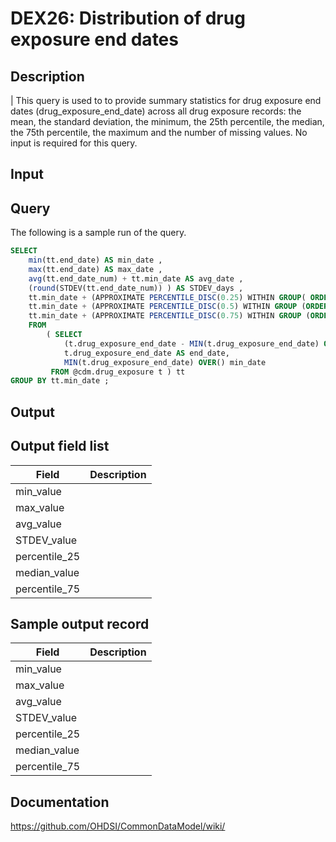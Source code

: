 <!---
Group:drug exposure
Name:DEX26 Distribution of drug exposure end dates
Author:Patrick Ryan
CDM Version: 5.0
-->

# DEX26: Distribution of drug exposure end dates

## Description
| This query is used to to provide summary statistics for drug exposure end dates (drug_exposure_end_date) across all drug exposure records: the mean, the standard deviation, the minimum, the 25th percentile, the median, the 75th percentile, the maximum and the number of missing values. No input is required for this query.

## Input <None>

## Query
The following is a sample run of the query.

```sql
SELECT            
    min(tt.end_date) AS min_date ,
    max(tt.end_date) AS max_date ,
    avg(tt.end_date_num) + tt.min_date AS avg_date ,
    (round(STDEV(tt.end_date_num)) ) AS STDEV_days ,
    tt.min_date + (APPROXIMATE PERCENTILE_DISC(0.25) WITHIN GROUP( ORDER BY tt.end_date_num ) ) AS percentile_25_date ,
    tt.min_date + (APPROXIMATE PERCENTILE_DISC(0.5) WITHIN GROUP (ORDER BY tt.end_date_num ) ) AS median_date ,
    tt.min_date + (APPROXIMATE PERCENTILE_DISC(0.75) WITHIN GROUP (ORDER BY tt.end_date_num ) ) AS percentile_75_date
    FROM
        ( SELECT
            (t.drug_exposure_end_date - MIN(t.drug_exposure_end_date) OVER()) AS end_date_num,
            t.drug_exposure_end_date AS end_date,
            MIN(t.drug_exposure_end_date) OVER() min_date
         FROM @cdm.drug_exposure t ) tt 
GROUP BY tt.min_date ;
```

## Output

## Output field list

|  Field |  Description |
| --- | --- |
| min_value |   |
| max_value |   |
| avg_value |   |
| STDEV_value |   |
| percentile_25 |   |
| median_value |   |
| percentile_75 |   |

## Sample output record

|  Field |  Description |
| --- | --- |
| min_value |   |
| max_value |   |
| avg_value |   |
| STDEV_value |   |
| percentile_25 |   |
| median_value |   |
| percentile_75 |   |

## Documentation
https://github.com/OHDSI/CommonDataModel/wiki/
